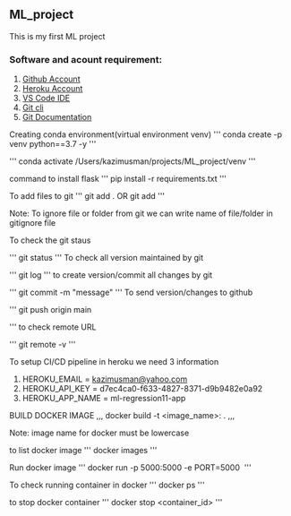 ## ML_project
This is my first ML project

### Software and acount requirement: 
1. [Github Account](https://github.com/)
2. [Heroku Account](https://id.heroku.com/login)
3. [VS Code IDE](https://code.visualstudio.com/download)
4. [Git cli](https://git-scm.com/downloads)
5. [Git Documentation](https://git-scm.com/docs/gittutorial)


Creating conda environment(virtual environment venv)
'''
conda create -p venv python==3.7 -y 
'''


'''
conda activate /Users/kazimusman/projects/ML_project/venv
'''


command to install flask
'''
pip install -r requirements.txt
'''


To add files to git
'''
git add .
OR 
git add <filename>
'''

Note: To ignore file or folder from git we can write name of file/folder in gitignore file

To check the git staus


'''
git status
'''
To check all version maintained by git


'''
git log
'''
to create version/commit all changes by git


'''
git commit -m "message"
'''
To send version/changes to github


'''
git push origin main


'''
to check remote URL


'''
git remote -v
'''

To setup CI/CD pipeline in heroku we need 3 information

1. HEROKU_EMAIL = kazimusman@yahoo.com
2. HEROKU_API_KEY = d7ec4ca0-f633-4827-8371-d9b9482e0a92
3. HEROKU_APP_NAME = ml-regression11-app


BUILD DOCKER IMAGE
,,,
docker build -t <image_name>:<tagname> .
,,,

Note: image name for docker must be lowercase


to list docker image
'''
docker images
'''


Run docker image 
'''
docker run -p 5000:5000 -e PORT=5000 <image id>
'''


To check running container in docker
'''
docker ps
'''


to stop docker container
'''
docker stop <container_id>
'''